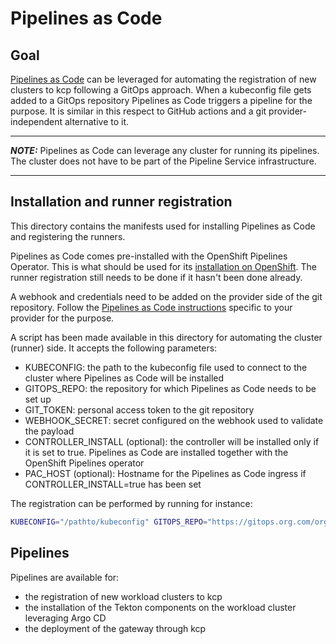 # Pipelines as Code

## Goal

[Pipelines as Code](https://pipelinesascode.com/) can be leveraged for automating the registration of new clusters to kcp following a GitOps approach.
When a kubeconfig file gets added to a GitOps repository Pipelines as Code triggers a pipeline for the purpose. It is similar in this respect to GitHub actions and a git provider-independent alternative to it.

---
**_NOTE:_**  Pipelines as Code can leverage any cluster for running its pipelines. The cluster does not have to be part of the Pipeline Service infrastructure.

---

## Installation and runner registration

This directory contains the manifests used for installing Pipelines as Code and registering the runners.

Pipelines as Code comes pre-installed with the OpenShift Pipelines Operator. This is what should be used for its [installation on OpenShift](https://docs.openshift.com/container-platform/4.11/cicd/pipelines/installing-pipelines.html).
The runner registration still needs to be done if it hasn't been done already.

A webhook and credentials need to be added on the provider side of the git repository. Follow the [Pipelines as Code instructions](https://pipelinesascode.com/docs/install/) specific to your provider for the purpose.

A script has been made available in this directory for automating the cluster (runner) side. It accepts the following parameters:

- KUBECONFIG: the path to the kubeconfig file used to connect to the cluster where Pipelines as Code will be installed
- GITOPS_REPO: the repository for which Pipelines as Code needs to be set up
- GIT_TOKEN: personal access token to the git repository
- WEBHOOK_SECRET: secret configured on the webhook used to validate the payload
- CONTROLLER_INSTALL (optional): the controller will be installed only if it is set to true. Pipelines as Code are installed together with the OpenShift Pipelines operator
- PAC_HOST (optional): Hostname for the Pipelines as Code ingress if CONTROLLER_INSTALL=true has been set

The registration can be performed by running for instance:

```bash
KUBECONFIG="/pathto/kubeconfig" GITOPS_REPO="https://gitops.org.com/org/pipeline-service-infra" GIT_TOKEN="s2sdfdsf3EFfd42fFSfsg4ds" WEBHOOK_SECRET="b3erewer43a44eerwsafdfasf11cd37" ./setup.sh
```

## Pipelines

Pipelines are available for:

- the registration of new workload clusters to kcp
- the installation of the Tekton components on the workload cluster leveraging Argo CD
- the deployment of the gateway through kcp